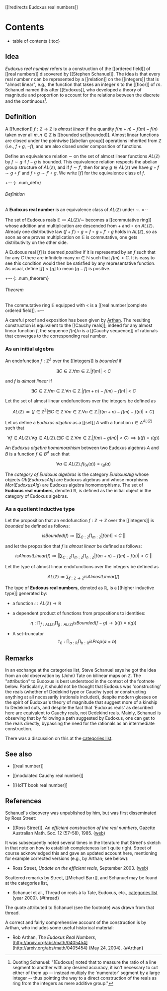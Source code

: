 [[!redirects Eudoxus real numbers]]

# Contents # 
* table of contents 
{:toc} 

## Idea 

*Eudoxus real number* refers to a construction of the [[ordered field]] of [[real numbers]] discovered by [[Stephen Schanuel]]. The idea is that every real number $r$ can be represented by a [[relation]] on the [[integers]] that is "almost linear", e.g., the function that takes an integer $n$ to the [[floor]] of $r n$. Schanuel named this after [[Eudoxus]], who developed a theory of magnitude and proportion to account for the relations between the discrete and the continuous[^1]. 

[^1]: Quoting Schanuel: "[Eudoxus] noted that to measure
the ratio of a line segment to another with any desired accuracy, it isn't
necessary to cut either of them up -- instead multiply the 'numerator'
segment by a large integer -- thus pointing the way to a direct construction
of the reals as ring from the integers as mere additive group." 

## Definition 

A [[function]] $f: \mathbb{Z} \to \mathbb{Z}$ is *almost linear* if the quantity $f(m+n) - f(m) - f(n)$ taken over all $m, n \in \mathbb{Z}$ is [[bounded set|bounded]]. Almost linear functions are closed under the pointwise [[abelian group]] operations inherited from $\mathbb{Z}$ (i.e., $f + g$, $-f$), and are also closed under composition of functions. 

Define an equivalence relation $\sim$ on the set of almost linear functions $AL(\mathbb{Z})$ by $f \sim g$ if $f - g$ is bounded. This equivalence relation respects the abelian group structure of $AL(\mathbb{Z})$, and if $f \sim f'$, then for any $g \in AL(\mathbb{Z})$ we have $g \circ f \sim g \circ f'$ and $f \circ g \sim f' \circ g$. We write $[f]$ for the equivalence class of $f$. 

+-- {: .num_defn} 
###### Definition 
A **Eudoxus real number** is an equivalence class of $AL(\mathbb{Z})$ under $\sim$. 
=-- 

The set of Eudoxus reals $\mathbb{E} \coloneqq AL(\mathbb{Z})/\sim$ becomes a [[commutative ring]] whose addition and multiplication are descended from $+$ and $\circ$ on $AL(\mathbb{Z})$. Already one distributive law $(f + f') \circ g = f \circ g + f' \circ g$ holds in $AL(\mathbb{Z})$, so as soon as one proves multiplication on $\mathbb{E}$ is commutative, one gets distributivity on the other side. 

A Eudoxus real $[f]$ is deemed *positive* if it is represented by an $f$ such that for any $C$ there are infinitely many $m \in \mathbb{N}$ such that $f(m) \gt C$. It is easy to see this condition would then be satisfied by any representative function. As usual, define $[f] \lt [g]$ to mean $[g-f]$ is positive. 

+-- {: .num_theorem} 
###### Theorem 
The commutative ring $\mathbb{E}$ equipped with $\lt$ is a [[real number|complete ordered field]]. 
=-- 

A careful proof and exposition has been given by [Arthan](#Arthan). The resulting construction is equivalent to the [[Cauchy reals]]; indeed for any almost linear function $f$, the sequence $f(n)/n$ is a [[Cauchy sequence]] of rationals that converges to the corresponding real number.

### As an initial algebra

An endofunction $f:\mathbb{Z}^\mathbb{Z}$ over the [[integers]] is *bounded* if 

$$\exists C \in \mathbb{Z}. \forall m \in \mathbb{Z}. \vert f(m) \vert \lt C$$

and $f$ is *almost linear* if

$$\exists C \in \mathbb{Z}. \forall m \in \mathbb{Z}. \forall n \in \mathbb{Z}. \vert f(m + n) - f(m) - f(n) \vert \lt C$$

Let the set of almost linear endofunctions over the integers be defined as 

$$AL(\mathbb{Z}) \coloneqq \{f\in \mathbb{Z}^\mathbb{Z} \vert \exists C \in \mathbb{Z}. \forall m \in \mathbb{Z}. \forall n \in \mathbb{Z}. \vert f(m + n) - f(m) - f(n) \vert \lt C \}$$

Let us define a *Eudoxus algebra* as a [[set]] $A$ with a function $\iota \in A^{AL(\mathbb{Z})}$ such that 

$$\forall f \in AL(\mathbb{Z}). \forall g \in AL(\mathbb{Z}). (\exists C \in \mathbb{Z}. \forall m \in \mathbb{Z}. \vert f(m) - g(m) \vert \lt C) \implies (\iota(f) = \iota(g))$$

An *Eudoxus algebra homomorphism* between two Eudoxus algebras $A$ and $B$ is a function $f \in B^A$ such that 

$$\forall a \in AL(\mathbb{Z}). f(\iota_A(a)) = \iota_B(a)$$

The *category of Eudoxus algebras* is the category $EudoxusAlg$ whose objects $Ob(EudoxusAlg)$ are Eudoxus algebras and whose morphisms $Mor(EudoxusAlg)$ are Eudoxus algebra homomorphisms. The set of **Eudoxus real numbers**, denoted $\mathbb{R}$, is defined as the initial object in the category of Eudoxus algebras. 

### As a quotient inductive type

Let the proposition that an endofunction $f:\mathbb{Z} \to \mathbb{Z}$ over the [[integers]] is *bounded* be defined as follows:

$$isBounded(f) \coloneqq \left\Vert \sum_{C:\mathbb{Z}} \prod_{m:\mathbb{Z}} \vert f(m) \vert \lt C \ \right\Vert$$

and let the proposition that $f$ is *almost linear* be defined as follows: 

$$isAlmostLinear(f) \coloneqq \left\Vert \sum_{C:\mathbb{Z}} \prod_{m:\mathbb{Z}} \prod_{n:\mathbb{Z}} \vert f(m + n) - f(m) - f(n) \vert \lt C \ \right\Vert$$

Let the type of almost linear endofunctions over the integers be defined as

$$AL(\mathbb{Z}) \coloneqq \sum_{f:\mathbb{Z} \to \mathbb{Z}} isAlmostLinear(f)$$

The type of **Eudoxus real numbers**, denoted as $\mathbb{R}$, is a [[higher inductive type]] generated by:

* a function $\iota: AL(\mathbb{Z}) \to \mathbb{R}$

* a dependent product of functions from propositions to identities:

$$ \eta : \prod_{f:AL(\mathbb{Z})} \prod_{g:AL(\mathbb{Z})} isBounded(f - g) \to (\iota(f) = \iota(g))$$

 * A set-truncator 
$$\tau_0: \prod_{a:\mathbb{R}} \prod_{b:\mathbb{R}} isProp(a=b)$$
 

## Remarks 

In an exchange at the categories list, Steve Schanuel says he got the idea from an old observation by (John) Tate on bilinear maps on $\mathbb{Z}$. The "attribution" to Eudoxus is best understood in the context of the footnote below. Particularly, it should not be thought that Eudoxus was 'constructing' the reals (whether of Dedekind type or Cauchy type) or constructing anything at all necessarily (rationals included), despite modern glosses on the spirit of Eudoxus's theory of magnitude that suggest more of a kinship to Dedekind cuts, and despite the fact that 'Eudoxus reals' as described here are equivalent to Cauchy reals, not Dedekind reals. Mainly, Schanuel is observing that by following a path suggested by Eudoxus, one can get to the reals directly, bypassing the need for the rationals as an intermediate construction.  

There was a discussion on this at the [categories list](#thread). 

## See also

* [[real number]]

* [[modulated Cauchy real number]]

* [[HoTT book real number]]

## References 

Schanuel's discovery was unpublished by him, but was first disseminated by Ross Street: 

* [[Ross Street]], _An efficient construction of the real numbers_, Gazette Australian Math. Soc. 12 (57&#8211;58), 1985. ([web](https://andrescaicedo.files.wordpress.com/2014/09/ross-street-an-efficient-construction-of-real-numbers.pdf)) 

It was subsequently noted several times in the literature that Street's sketch in that note on how to establish completeness isn't quite right. Street of course acknowledged this and gave an updated account here, mentioning for example corrected versions (e.g., by Arthan; see below): 

* Ross Street, _Update on the efficient reals_, September 2003. ([web](http://maths.mq.edu.au/~street/reals.pdf)) 

Scattered remarks by Street, [[Michael Barr]], and Schanuel may be found at the categories list, 

* Schanuel et al., Thread on reals &#224; la Tate, Eudoxus, etc., [categories list](http://facultypages.ecc.edu/alsani/ct99-00%288-12%29/threads.html#00073) (year 2000). 
 {#thread} 

The quote attributed to Schanuel (see the footnote) was drawn from that thread. 

A correct and fairly comprehensive account of the construction is by Arthan, who includes some useful historical material: 

* Rob Arthan, _The Eudoxus Real Numbers_, [http://arxiv.org/abs/math/0405454](http://arxiv.org/abs/math/0405454) (May 24, 2004). 
 {#Arthan} 
